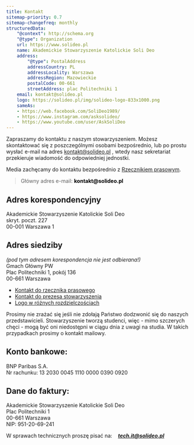 ```yaml
---
title: Kontakt
sitemap-priority: 0.7
sitemap-changefreq: monthly
structuredData:
	"@context": http://schema.org
	"@type": Organization
	url: https://www.solideo.pl
	name: Akademickie Stowarzyszenie Katolickie Soli Deo
	address:
		"@type": PostalAddress
		addressCountry: PL
		addressLocality: Warszawa
		addressRegion: Mazowieckie
		postalCode: 00-661
		streetAddress: plac Politechniki 1
	email: kontakt@solideo.pl
	logo: https://solideo.pl/img/solideo-logo-833x1000.png
	sameAs:
	- https://web.facebook.com/SoliDeo1989/
	- https://www.instagram.com/asksolideo/
	- https://www.youtube.com/user/AskSoliDeo
---
```


Zapraszamy do kontaktu z naszym stowarzyszeniem. Możesz skontaktować się z
poszczególnymi osobami bezpośrednio, lub po prostu wysłać e-mail na adres
kontakt@solideo.pl , wtedy nasz sekretariat przekieruje wiadomość do
odpowiedniej jednostki.

Media zachęcamy do kontaktu bezpośrednio z
[Rzecznikiem prasowym](/kontakt/rzecznik-prasowy).

<blockquote>Główny adres e-mail: <strong style="color: black;">kontakt@solideo.pl</strong></blockquote>

## Adres korespondencyjny

Akademickie Stowarzyszenie Katolickie Soli Deo<br /> skryt. poczt. 227<br />
00-001 Warszawa 1

## Adres siedziby

_(pod tym adresem korespondencja nie jest odbierana!)_ <br /> Gmach Główny
PW<br /> Plac Politechniki 1, pokój 136<br /> 00-661 Warszawa

- [Kontakt do rzecznika prasowego](/kontakt/rzecznik-prasowy)
- [Kontakt do prezesa stowarzyszenia](/kontakt/zarzad-glowny)
- [Logo w różnych rozdzielczościach](/o-nas/logo)

Prosimy nie zrażać się jeśli nie zdołają Państwo dodzwonić się do naszych
przedstawicieli. Stowarzyszenie tworzą studenci, więc - mimo szczerych chęci -
mogą być oni niedostępni w ciągu dnia z uwagi na studia. W takich przypadkach
prosimy o kontakt mailowy.

## Konto bankowe:

BNP Paribas S.A. <br /> Nr rachunku: 13 2030 0045 1110 0000 0390 0920

## Dane do faktury:

Akademickie Stowarzyszenie Katolickie Soli Deo<br /> Plac Politechniki 1 <br />
00-661 Warszawa<br /> NIP: 951-20-69-241

W sprawach technicznych proszę pisać na: &nbsp;&nbsp; _**tech.it@solideo.pl**_

<link href="https://fonts.googleapis.com/css?family=Josefin+Sans:300|Lato&amp;subset=latin-ext" rel="stylesheet">
<script type="text/javascript" src="/Strona/Kontakt/Strona/watch.js"></script>
<style>
    #zegar{
    	width: 50%;
    	font-family: 'Josefin Sans', sans-serif;
    	font-size: 60px;
    	margin-left: 38%;
    	margin-right: auto;
    	text-align: left;
    }
</style>
<div id="zegar"></div>
